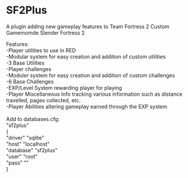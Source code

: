 # SF2Plus

A plugin adding new gameplay features to Team Fortress 2 Custom Gamemomde Slender Fortress 2

Features:<br/>
-Player utilities to use in RED<br/>
-Modular system for easy creation and addition of custom utilities<br/>
-3 Base Utilities<br/>
-Player challenges<br/>
-Moduler system for easy creation and addition of custom challenges<br/>
-6 Base Challenges<br/>
-EXP/Level System rewarding player for playing<br/>
-Player Miscellaneous Info tracking various information such as distance travelled, pages collected, etc.<br/>
-Player Abilities altering gameplay earned through the EXP system<br/>
<br/>
Add to databases.cfg:<br/>
"sf2plus"<br/>
{<br/>
	"driver"	"sqlite"<br/>
 	"host"	"localhost"<br/>
  	"database"	"sf2plus"<br/>
   	"user"	"root"<br/>
    	"pass"	""<br/>
}<br/>
